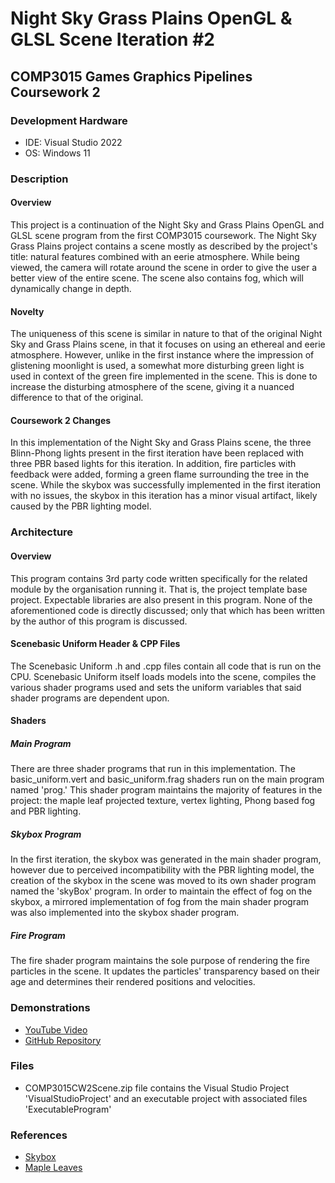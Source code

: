 # Night Sky Grass Plains OpenGL & GLSL Scene Iteration #2
## COMP3015 Games Graphics Pipelines Coursework 2
### Development Hardware
 - IDE: Visual Studio 2022
 - OS: Windows 11
### Description
#### Overview
This project is a continuation of the Night Sky and Grass Plains OpenGL and GLSL scene program from the first COMP3015 coursework. The Night Sky Grass Plains project contains a scene mostly as described by the project's title: natural features combined with an eerie atmosphere. While being viewed, the camera will rotate around the scene in order to give the user a better view of the entire scene. The scene also contains fog, which will dynamically change in depth.
#### Novelty
The uniqueness of this scene is similar in nature to that of the original Night Sky and Grass Plains scene, in that it focuses on using an ethereal and eerie atmosphere. However, unlike in the first instance where the impression of glistening moonlight is used, a somewhat more disturbing green light is used in context of the green fire implemented in the scene. This is done to increase the disturbing atmosphere of the scene, giving it a nuanced difference to that of the original.
#### Coursework 2 Changes
In this implementation of the Night Sky and Grass Plains scene, the three Blinn-Phong lights present in the first iteration have been replaced with three PBR based lights for this iteration. In addition, fire particles with feedback were added, forming a green flame surrounding the tree in the scene. While the skybox was successfully implemented in the first iteration with no issues, the skybox in this iteration has a minor visual artifact, likely caused by the PBR lighting model.
### Architecture
#### Overview
This program contains 3rd party code written specifically for the related module by the organisation running it. That is, the project template base project. Expectable libraries are also present in this program. None of the aforementioned code is directly discussed; only that which has been written by the author of this program is discussed.
#### Scenebasic Uniform Header & CPP Files
The Scenebasic Uniform .h and .cpp files contain all code that is run on the CPU. Scenebasic Uniform itself loads models into the scene, compiles the various shader programs used and sets the uniform variables that said shader programs are dependent upon.
#### Shaders
##### Main Program
There are three shader programs that run in this implementation. The basic_uniform.vert and basic_uniform.frag shaders run on the main program named 'prog.' This shader program maintains the majority of features in the project: the maple leaf projected texture, vertex lighting, Phong based fog and PBR lighting.
##### Skybox Program
In the first iteration, the skybox was generated in the main shader program, however due to perceived incompatibility with the PBR lighting model, the creation of the skybox in the scene was moved to its own shader program named the 'skyBox' program. In order to maintain the effect of fog on the skybox, a mirrored implementation of fog from the main shader program was also implemented into the skybox shader program.
##### Fire Program
The fire shader program maintains the sole purpose of rendering the fire particles in the scene. It updates the particles' transparency based on their age and determines their rendered positions and velocities.
### Demonstrations
 - [YouTube Video](https://www.youtube.com/watch?v=Mw0wJh4uw8w)
 - [GitHub Repository](https://github.com/AmethystBird/COMP3015CW2)
### Files
 - COMP3015CW2Scene.zip file contains the Visual Studio Project 'VisualStudioProject' and an executable project with associated files 'ExecutableProgram'

### References
 - [Skybox](https://www.pngegg.com/en/png-exlhy)
 - [Maple Leaves](https://www.rawpixel.com/image/2613522/free-illustration-image-leaves-flower-autumn)
